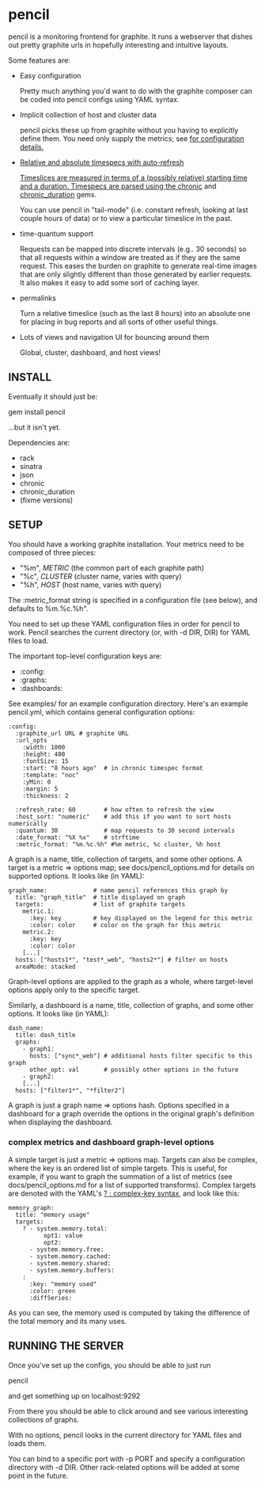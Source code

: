 # pencil

pencil is a monitoring frontend for graphite. It runs a webserver that dishes
out pretty graphite urls in hopefully interesting and intuitive layouts.

Some features are:

* Easy configuration

  Pretty much anything you'd want to do with the graphite composer can be coded
  into pencil configs using YAML syntax.

* Implicit collection of host and cluster data

  pencil picks these up from graphite without you having to explicitly define
  them. You need only supply the metrics; see <a href="#setup"/> for
  configuration details.

* Relative and absolute timespecs with auto-refresh

  Timeslices are measured in terms of a (possibly relative) starting time and a
  duration. Timespecs are parsed using the
  [chronic](http://chronic.rubyforge.org/) and
  [chronic_duration](https://github.com/hpoydar/chronic_duration) gems.

  You can use pencil in "tail-mode" (i.e. constant refresh, looking at last
  couple hours of data) or to view a particular timeslice in the past.

* time-quantum support

  Requests can be mapped into discrete intervals (e.g.. 30 seconds) so that all
  requests within a window are treated as if they are the same request. This
  eases the burden on graphite to generate real-time images that are only
  slightly different than those generated by earlier requests. It also makes it
  easy to add some sort of caching layer.

* permalinks

  Turn a relative timeslice (such as the last 8 hours) into an absolute one for
  placing in bug reports and all sorts of other useful things.

* Lots of views and navigation UI for bouncing around them

  Global, cluster, dashboard, and host views!

## INSTALL

Eventually it should just be:

gem install pencil

...but it isn't yet.

Dependencies are:

* rack
* sinatra
* json
* chronic
* chronic_duration
* (fixme versions)

## <a name="setup"/>SETUP

You should have a working graphite installation. Your metrics need to be
composed of three pieces:

* "%m", _METRIC_ (the common part of each graphite path)
* "%c", _CLUSTER_ (cluster name, varies with query)
* "%h", _HOST_ (host name, varies with query)

The :metric_format string is specified in a configuration file (see below), and
defaults to %m.%c.%h".

You need to set up these YAML configuration files in order for pencil to
work. Pencil searches the current directory (or, with -d DIR, DIR) for YAML
files to load.

The important top-level configuration keys are:

* :config:
* :graphs:
* :dashboards:

See examples/ for an example configuration directory.  Here's
an example pencil.yml, which contains general configuration options:

    :config:
      :graphite_url URL # graphite URL
      :url_opts
        :width: 1000
        :height: 400
        :fontSize: 15
        :start: "8 hours ago"  # in chronic timespec format
        :template: "noc"
        :yMin: 0
        :margin: 5
        :thickness: 2
    
      :refresh_rate: 60        # how often to refresh the view
      :host_sort: "numeric"    # add this if you want to sort hosts numerically
      :quantum: 30             # map requests to 30 second intervals
      :date_format: "%X %x"    # strftime
      :metric_format: "%m.%c.%h" #%m metric, %c cluster, %h host

A graph is a name, title, collection of targets, and some other options.
A target is a metric => options map; see docs/pencil_options.md for details on
supported options. It looks like (in YAML):

    graph_name:             # name pencil references this graph by
      title: "graph_title"  # title displayed on graph
      targets:              # list of graphite targets
        metric.1:
          :key: key         # key displayed on the legend for this metric
          :color: color     # color on the graph for this metric
        metric.2:
          :key: key
          :color: color
        [...]
      hosts: ["hosts1*", "test*_web", "hosts2*"] # filter on hosts
      areaMode: stacked

Graph-level options are applied to the graph as a whole, where target-level
options apply only to the specific target.

Similarly, a dashboard is a name, title, collection of graphs, and some other
options. It looks like (in YAML):

    dash_name:
      title: dash_title
      graphs:
        - graph1:
          hosts: ["sync*_web"] # additional hosts filter specific to this graph
          other_opt: val       # possibly other options in the future
        - graph2:
        [...]
      hosts: ["filter1*", "*filter2"]

A graph is just a graph name => options hash. Options specified in a dashboard
for a graph override the options in the original graph's definition when
displaying the dashboard.

### complex metrics and dashboard graph-level options
A simple target is just a metric => options map. Targets can also be complex,
where the key is an ordered list of simple targets. This is useful, for
example, if you want to graph the summation of a list of metrics (see
docs/pencil_options.md for a list of supported transforms). Complex targets are
denoted with the YAML's
[? : complex-key syntax](http://www.yaml.org/spec/current.html#id2503185), and
look like this:

    memory_graph:
      title: "memory usage"
      targets:
        ? - system.memory.total:
              opt1: value
              opt2:
          - system.memory.free:
          - system.memory.cached:
          - system.memory.shared:
          - system.memory.buffers:
        :
          :key: "memory used"
          :color: green
          :diffSeries:

As you can see, the memory used is computed by taking the difference of the
total memory and its many uses.

## RUNNING THE SERVER
Once you've set up the configs, you should be able to just run

pencil

and get something up on localhost:9292

From there you should be able to click around and see various interesting
collections of graphs.

With no options, pencil looks in the current directory for YAML files and loads
them.

You can bind to a specific port with -p PORT and specify a configuration
directory with -d DIR. Other rack-related options will be added at some point
in the future.
